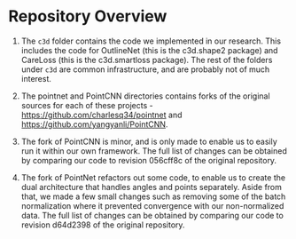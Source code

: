 # Repository Overview

1. The `c3d` folder contains the code we implemented in our research. This
   includes the code for OutlineNet (this is the c3d.shape2 package) and
   CareLoss (this is the c3d.smartloss package). The rest of the folders under
   `c3d` are common infrastructure, and are probably not of much interest.

2. The pointnet and PointCNN directories contains forks of the original sources
   for each of these projects - https://github.com/charlesq34/pointnet and
   https://github.com/yangyanli/PointCNN.

3. The fork of PointCNN is minor, and is only made to enable us to easily run it
   within our own framework. The full list of changes can be obtained by
   comparing our code to revision 056cff8c of the original repository.

4. The fork of PointNet refactors out some code, to enable us to create the dual
   architecture that handles angles and points separately. Aside from that, we
   made a few small changes such as removing some of the batch normalization
   where it prevented convergence with our non-normalized data. The full list
   of changes can be obtained by comparing our code to revision d64d2398 of the
   original repository.

